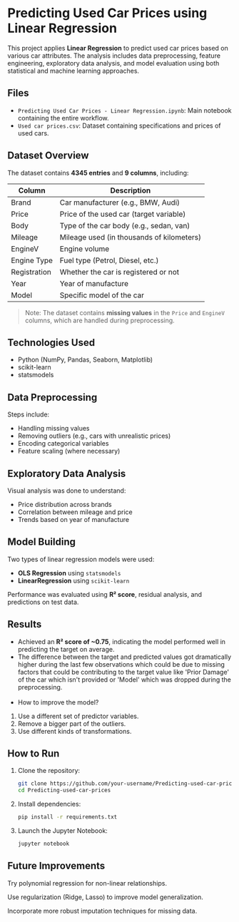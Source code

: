 # Predicting Used Car Prices using Linear Regression

This project applies **Linear Regression** to predict used car prices based on various car attributes. The analysis includes data preprocessing, feature engineering, exploratory data analysis, and model evaluation using both statistical and machine learning approaches.

## Files

- `Predicting Used Car Prices - Linear Regression.ipynb`: Main notebook containing the entire workflow.
- `Used car prices.csv`: Dataset containing specifications and prices of used cars.

## Dataset Overview

The dataset contains **4345 entries** and **9 columns**, including:

| Column         | Description                                |
|----------------|--------------------------------------------|
| Brand          | Car manufacturer (e.g., BMW, Audi)         |
| Price          | Price of the used car (target variable)    |
| Body           | Type of the car body (e.g., sedan, van)    |
| Mileage        | Mileage used (in thousands of kilometers)  |
| EngineV        | Engine volume                              |
| Engine Type    | Fuel type (Petrol, Diesel, etc.)           |
| Registration   | Whether the car is registered or not       |
| Year           | Year of manufacture                        |
| Model          | Specific model of the car                  |

> Note: The dataset contains **missing values** in the `Price` and `EngineV` columns, which are handled during preprocessing.

## Technologies Used

- Python (NumPy, Pandas, Seaborn, Matplotlib)
- scikit-learn
- statsmodels

## Data Preprocessing

Steps include:
- Handling missing values
- Removing outliers (e.g., cars with unrealistic prices)
- Encoding categorical variables
- Feature scaling (where necessary)

## Exploratory Data Analysis

Visual analysis was done to understand:
- Price distribution across brands
- Correlation between mileage and price
- Trends based on year of manufacture

## Model Building

Two types of linear regression models were used:
- **OLS Regression** using `statsmodels`
- **LinearRegression** using `scikit-learn`

Performance was evaluated using **R² score**, residual analysis, and predictions on test data.

## Results

- Achieved an **R² score of ~0.75**, indicating the model performed well in predicting the target on average.
- The difference between the target and predicted values got dramatically higher during the last few observations which could be due to missing factors that could be contributing to the target value like 'Prior Damage' of the car which isn't provided or 'Model' which was dropped during the preprocessing.<br><br>
- How to improve the model?
1. Use a different set of predictor variables.
2. Remove a bigger part of the outliers.
3. Use different kinds of transformations.
   
## How to Run

1. Clone the repository:
   ```bash
   git clone https://github.com/your-username/Predicting-used-car-prices.git
   cd Predicting-used-car-prices
2. Install dependencies:
   ```bash
   pip install -r requirements.txt
3. Launch the Jupyter Notebook:
   ```bash
   jupyter notebook

## Future Improvements
Try polynomial regression for non-linear relationships.

Use regularization (Ridge, Lasso) to improve model generalization.

Incorporate more robust imputation techniques for missing data.
